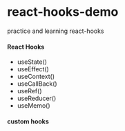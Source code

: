 # react-hooks-demo
practice and learning react-hooks
#### React Hooks
- useState()
- useEffect()
- useContext()
- useCallBack()
- useRef()
- useReducer()
- useMemo()

#### custom hooks
